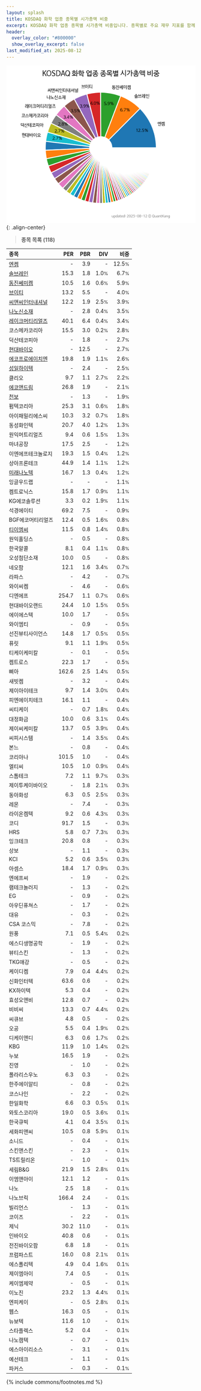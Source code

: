 ```yaml
---
layout: splash
title: KOSDAQ 화학 업종 종목별 시가총액 비중
excerpt: KOSDAQ 화학 업종 종목별 시가총액 비중입니다. 종목별로 주요 재무 지표를 함께 표시합니다.
header:
  overlay_color: "#800000"
  show_overlay_excerpt: false
last_modified_at: 2025-08-12
---
```



![KOSDAQ 화학 업종 종목별 시가총액 비중](/stats/sector/images/kosdaq_업종_화학_종목.png){: .align-center}


> **종목 목록 (118)**<a id="list"></a>

| **종목** | **PER** | **PBR** | **DIV** | **비중** |
| :------- | ------: | ------: | ------: | -------: |
| [엔켐](/348370/) | - | 3.9 | - | 12.5<small>%</small> |
| [솔브레인](/357780/) | 15.3 | 1.8 | 1.0<small>%</small> | 6.7<small>%</small> |
| [동진쎄미켐](/005290/) | 10.5 | 1.6 | 0.6<small>%</small> | 5.9<small>%</small> |
| [브이티](/018290/) | 13.2 | 5.5 | - | 4.0<small>%</small> |
| [씨앤씨인터내셔널](/352480/) | 12.2 | 1.9 | 2.5<small>%</small> | 3.9<small>%</small> |
| [나노신소재](/121600/) | - | 2.8 | 0.4<small>%</small> | 3.5<small>%</small> |
| [레이크머티리얼즈](/281740/) | 40.1 | 6.4 | 0.4<small>%</small> | 3.4<small>%</small> |
| 코스메카코리아 | 15.5 | 3.0 | 0.2<small>%</small> | 2.8<small>%</small> |
| 덕산테코피아 | - | 1.8 | - | 2.7<small>%</small> |
| [현대바이오](/048410/) | - | 12.5 | - | 2.7<small>%</small> |
| [에코프로에이치엔](/383310/) | 19.8 | 1.9 | 1.1<small>%</small> | 2.6<small>%</small> |
| [성일하이텍](/365340/) | - | 2.4 | - | 2.5<small>%</small> |
| 클리오 | 9.7 | 1.1 | 2.7<small>%</small> | 2.2<small>%</small> |
| [에코앤드림](/101360/) | 26.8 | 1.9 | - | 2.1<small>%</small> |
| [천보](/278280/) | - | 1.3 | - | 1.9<small>%</small> |
| 펌텍코리아 | 25.3 | 3.1 | 0.6<small>%</small> | 1.8<small>%</small> |
| 아이패밀리에스씨 | 10.3 | 3.2 | 0.7<small>%</small> | 1.8<small>%</small> |
| 동성화인텍 | 20.7 | 4.0 | 1.2<small>%</small> | 1.3<small>%</small> |
| 원익머트리얼즈 | 9.4 | 0.6 | 1.5<small>%</small> | 1.3<small>%</small> |
| 마녀공장 | 17.5 | 2.5 | - | 1.2<small>%</small> |
| 이엔에프테크놀로지 | 19.3 | 1.5 | 0.4<small>%</small> | 1.2<small>%</small> |
| 상아프론테크 | 44.9 | 1.4 | 1.1<small>%</small> | 1.2<small>%</small> |
| [미래나노텍](/095500/) | 16.7 | 1.3 | 0.4<small>%</small> | 1.2<small>%</small> |
| 잉글우드랩 | - | - | - | 1.1<small>%</small> |
| 켐트로닉스 | 15.8 | 1.7 | 0.9<small>%</small> | 1.1<small>%</small> |
| KG에코솔루션 | 3.3 | 0.2 | 1.9<small>%</small> | 1.1<small>%</small> |
| 석경에이티 | 69.2 | 7.5 | - | 0.9<small>%</small> |
| BGF에코머티리얼즈 | 12.4 | 0.5 | 1.6<small>%</small> | 0.8<small>%</small> |
| [티이엠씨](/425040/) | 11.5 | 0.8 | 1.4<small>%</small> | 0.8<small>%</small> |
| 원익홀딩스 | - | 0.5 | - | 0.8<small>%</small> |
| 한국알콜 | 8.1 | 0.4 | 1.1<small>%</small> | 0.8<small>%</small> |
| 오성첨단소재 | 10.0 | 0.5 | - | 0.8<small>%</small> |
| 네오팜 | 12.1 | 1.6 | 3.4<small>%</small> | 0.7<small>%</small> |
| 라파스 | - | 4.2 | - | 0.7<small>%</small> |
| 와이씨켐 | - | 4.6 | - | 0.6<small>%</small> |
| 디엔에프 | 254.7 | 1.1 | 0.7<small>%</small> | 0.6<small>%</small> |
| 현대바이오랜드 | 24.4 | 1.0 | 1.5<small>%</small> | 0.5<small>%</small> |
| 에이에스텍 | 10.0 | 1.7 | - | 0.5<small>%</small> |
| 와이엠티 | - | 0.9 | - | 0.5<small>%</small> |
| 선진뷰티사이언스 | 14.8 | 1.7 | 0.5<small>%</small> | 0.5<small>%</small> |
| 퓨릿 | 9.1 | 1.1 | 1.9<small>%</small> | 0.5<small>%</small> |
| 티케이케미칼 | - | 0.1 | - | 0.5<small>%</small> |
| 켐트로스 | 22.3 | 1.7 | - | 0.5<small>%</small> |
| 삐아 | 162.6 | 2.5 | 1.4<small>%</small> | 0.5<small>%</small> |
| 새빗켐 | - | 3.2 | - | 0.4<small>%</small> |
| 제이아이테크 | 9.7 | 1.4 | 3.0<small>%</small> | 0.4<small>%</small> |
| 피엔에이치테크 | 16.1 | 1.1 | - | 0.4<small>%</small> |
| 씨티케이 | - | 0.7 | 1.8<small>%</small> | 0.4<small>%</small> |
| 대정화금 | 10.0 | 0.6 | 3.1<small>%</small> | 0.4<small>%</small> |
| 제이씨케미칼 | 13.7 | 0.5 | 3.9<small>%</small> | 0.4<small>%</small> |
| 씨피시스템 | - | 1.4 | 3.5<small>%</small> | 0.4<small>%</small> |
| 본느 | - | 0.8 | - | 0.4<small>%</small> |
| 코리아나 | 101.5 | 1.0 | - | 0.4<small>%</small> |
| 엘티씨 | 10.5 | 1.0 | 0.9<small>%</small> | 0.4<small>%</small> |
| 스톰테크 | 7.2 | 1.1 | 9.7<small>%</small> | 0.3<small>%</small> |
| 제이투케이바이오 | - | 1.8 | 2.1<small>%</small> | 0.3<small>%</small> |
| 동아화성 | 6.3 | 0.5 | 2.5<small>%</small> | 0.3<small>%</small> |
| 레몬 | - | 7.4 | - | 0.3<small>%</small> |
| 라이온켐텍 | 9.2 | 0.6 | 4.3<small>%</small> | 0.3<small>%</small> |
| 코디 | 91.7 | 1.5 | - | 0.3<small>%</small> |
| HRS | 5.8 | 0.7 | 7.3<small>%</small> | 0.3<small>%</small> |
| 잉크테크 | 20.8 | 0.8 | - | 0.3<small>%</small> |
| 상보 | - | 1.1 | - | 0.3<small>%</small> |
| KCI | 5.2 | 0.6 | 3.5<small>%</small> | 0.3<small>%</small> |
| 아셈스 | 18.4 | 1.7 | 0.9<small>%</small> | 0.3<small>%</small> |
| 엔에프씨 | - | 1.9 | - | 0.2<small>%</small> |
| 램테크놀러지 | - | 1.3 | - | 0.2<small>%</small> |
| EG | - | 0.9 | - | 0.2<small>%</small> |
| 아우딘퓨쳐스 | - | 1.7 | - | 0.2<small>%</small> |
| 대유 | - | 0.3 | - | 0.2<small>%</small> |
| CSA 코스믹 | - | 7.8 | - | 0.2<small>%</small> |
| 원풍 | 7.1 | 0.5 | 5.4<small>%</small> | 0.2<small>%</small> |
| 에스디생명공학 | - | 1.9 | - | 0.2<small>%</small> |
| 뷰티스킨 | - | 1.3 | - | 0.2<small>%</small> |
| TKG애강 | - | 0.5 | - | 0.2<small>%</small> |
| 케이디켐 | 7.9 | 0.4 | 4.4<small>%</small> | 0.2<small>%</small> |
| 신화인터텍 | 63.6 | 0.6 | - | 0.2<small>%</small> |
| KX하이텍 | 5.3 | 0.4 | - | 0.2<small>%</small> |
| 효성오앤비 | 12.8 | 0.7 | - | 0.2<small>%</small> |
| 비비씨 | 13.3 | 0.7 | 4.4<small>%</small> | 0.2<small>%</small> |
| 씨큐브 | 4.8 | 0.5 | - | 0.2<small>%</small> |
| 오공 | 5.5 | 0.4 | 1.9<small>%</small> | 0.2<small>%</small> |
| 디케이앤디 | 6.3 | 0.6 | 1.7<small>%</small> | 0.2<small>%</small> |
| KBG | 11.9 | 1.0 | 1.4<small>%</small> | 0.2<small>%</small> |
| 누보 | 16.5 | 1.9 | - | 0.2<small>%</small> |
| 진영 | - | 1.0 | - | 0.2<small>%</small> |
| 폴라리스우노 | 6.3 | 0.3 | - | 0.2<small>%</small> |
| 한주에이알티 | - | 0.8 | - | 0.2<small>%</small> |
| 코스나인 | - | 2.2 | - | 0.2<small>%</small> |
| 한일화학 | 6.6 | 0.3 | 0.5<small>%</small> | 0.1<small>%</small> |
| 와토스코리아 | 19.0 | 0.5 | 3.6<small>%</small> | 0.1<small>%</small> |
| 한국큐빅 | 4.1 | 0.4 | 3.5<small>%</small> | 0.1<small>%</small> |
| 세화피앤씨 | 10.5 | 0.8 | 5.9<small>%</small> | 0.1<small>%</small> |
| 소니드 | - | 0.4 | - | 0.1<small>%</small> |
| 스킨앤스킨 | - | 2.3 | - | 0.1<small>%</small> |
| TS트릴리온 | - | 1.0 | - | 0.1<small>%</small> |
| 세림B&G | 21.9 | 1.5 | 2.8<small>%</small> | 0.1<small>%</small> |
| 이엠앤아이 | 12.1 | 1.2 | - | 0.1<small>%</small> |
| 나노 | 2.5 | 1.8 | - | 0.1<small>%</small> |
| 나노브릭 | 166.4 | 2.4 | - | 0.1<small>%</small> |
| 빌리언스 | - | 1.3 | - | 0.1<small>%</small> |
| 코이즈 | - | 2.2 | - | 0.1<small>%</small> |
| 제닉 | 30.2 | 11.0 | - | 0.1<small>%</small> |
| 인바이오 | 40.8 | 0.6 | - | 0.1<small>%</small> |
| 전진바이오팜 | 6.8 | 1.8 | - | 0.1<small>%</small> |
| 프럼파스트 | 16.0 | 0.8 | 2.1<small>%</small> | 0.1<small>%</small> |
| 에스폴리텍 | 4.9 | 0.4 | 1.6<small>%</small> | 0.1<small>%</small> |
| 제이엠아이 | 7.4 | 0.5 | - | 0.1<small>%</small> |
| 케이엠제약 | - | 0.5 | - | 0.1<small>%</small> |
| 이노진 | 23.2 | 1.3 | 4.4<small>%</small> | 0.1<small>%</small> |
| 엔피케이 | - | 0.5 | 2.8<small>%</small> | 0.1<small>%</small> |
| 웹스 | 16.3 | 0.5 | - | 0.1<small>%</small> |
| 뉴보텍 | 11.6 | 1.0 | - | 0.1<small>%</small> |
| 스타플렉스 | 5.2 | 0.4 | - | 0.1<small>%</small> |
| 나노캠텍 | - | 0.7 | - | 0.1<small>%</small> |
| 에스아이리소스 | - | 3.1 | - | 0.1<small>%</small> |
| 예선테크 | - | 1.1 | - | 0.1<small>%</small> |
| 파커스 | - | 0.3 | - | 0.1<small>%</small> |

{% include commons/footnotes.md %}